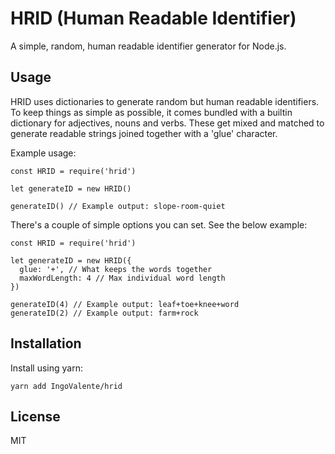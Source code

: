 # HRID (Human Readable Identifier)

A simple, random, human readable identifier generator for Node.js.

## Usage

HRID uses dictionaries to generate random but human readable identifiers. To keep things as simple as possible, it comes bundled with a builtin dictionary for adjectives, nouns and verbs. These get mixed and matched to generate readable strings joined together with a 'glue' character.

Example usage:

    const HRID = require('hrid')

    let generateID = new HRID()

    generateID() // Example output: slope-room-quiet

There's a couple of simple options you can set. See the below example:

    const HRID = require('hrid')

    let generateID = new HRID({
      glue: '+', // What keeps the words together
      maxWordLength: 4 // Max individual word length
    })

    generateID(4) // Example output: leaf+toe+knee+word
    generateID(2) // Example output: farm+rock

## Installation

Install using yarn:

    yarn add IngoValente/hrid

## License

MIT

